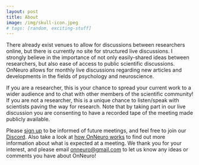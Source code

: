 ```yaml
---
layout: post
title: About
image: /img/skull-icon.jpeg
# tags: [random, exciting-stuff]
---
```


There already exist venues to allow for discussions between researchers online, but there is currently no site for structured live discussions. I strongly believe in the importance of not only easily-shared ideas between researchers, but also ease of access to public scientific discussions. OnNeuro allows for monthly live discussions regarding new articles and developments in the fields of psychology and neuroscience.

If you are a researcher, this is your chance to spread your current work to a wider audience and to chat with other members of the scientific community! If you are not a researcher, this is a unique chance to listen/speak with scientists paving the way for research. Note that by taking part in our live discussion you are consenting to have a recorded tape of the meeting made publicly available.

Please [sign up](https://onneuro.github.io/2018-01-01-Join/) to be informed of future meetings, and feel free to join our [Discord](https://discord.gg/zmAAx2W). Also take a look at [how OnNeuro works](https://onneuro.github.io/2018-01-05-Instructions/) to find out more information about what is expected at a meeting. We thank you for your interest, and please email onneuro@gmail.com to let us know any ideas or comments you have about OnNeuro!
